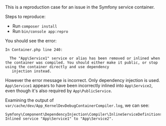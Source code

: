 This is a reproduction case for an issue in the Symfony service container.

Steps to reproduce:

* Run `composer install`
* Run `bin/console app:repro`

You should see the error:

```
In Container.php line 240:

  The "App\Service1" service or alias has been removed or inlined when the container was compiled. You should either make it public, or stop using the container directly and use dependency
   injection instead.
```

However the error message is incorrect. Only dependency injection is used. `App\Service1` appears to have been incorrectly inlined into `App\Service2`, even though it's also required by `App\PublicService`.

Examining the output of `var/cache/dev/App_KernelDevDebugContainerCompiler.log`, we can see:

```
Symfony\Component\DependencyInjection\Compiler\InlineServiceDefinitionsPass: Inlined service "App\Service1" to "App\Service2".
```
